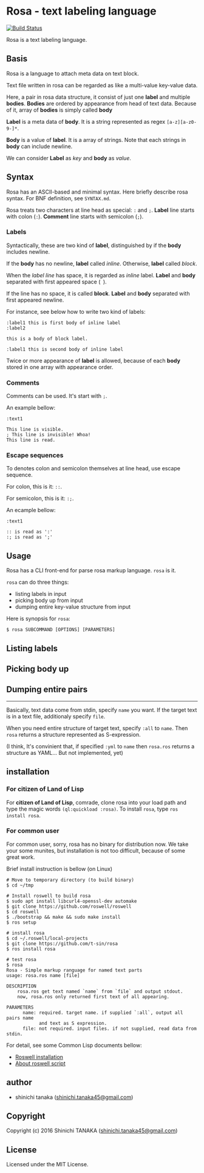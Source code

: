 # Rosa - text labeling language

[![Build Status](https://travis-ci.org/t-sin/rosa.svg)](https://travis-ci.org/t-sin/rosa)

Rosa is a text labeling language.


## Basis


Rosa is a language to attach meta data on text block.

Text file written in rosa can be regarded as like a multi-value key-value data.

Here, a pair in rosa data structure, it consist of just one **label** and multiple **bodies**.
**Bodies** are ordered by appearance from head of text data.
Because of it, array of **bodies** is simply called **body**

**Label** is a meta data of **body**.
It is a string represented as regex `[a-z][a-z0-9-]*`.

**Body** is a value of **label**.
It is a array of strings.
Note that each strings in **body** can include newline.

We can consider **Label** as *key* and **body** as *value*.


## Syntax

Rosa has an ASCII-based and minimal syntax.
Here briefly describe rosa syntax.
For BNF definition, see `SYNTAX.md`.

Rosa treats two characters at line head as special: `:` and `;`.
**Label** line starts with colon (`:`).
**Comment** line starts with semicolon (`;`).


### Labels

Syntactically, these are two kind of **label**, distinguished by if the **body** includes newline.

If the **body** has no newline, **label** called *inline*.
Otherwise, **label** called *block*.

When the *label line* has space, it is regarded as *inline* label.
**Label** and **body** separated with first appeared space (` `).

If the line has no space, it is called **block**.
**Label** and **body** separated with first appeared newline.

For instance, see below how to write two kind of labels:

```
:label1 this is first body of inline label
:label2

this is a body of block label.

:label1 this is second body of inline label
```

Twice or more appearance of **label** is allowed, because of each **body** stored in one array with appearance order.


### Comments

Comments can be used.
It's start with `;`.

An example bellow:

```
:text1

This line is visible.
; This line is invisible! Whoa!
This line is read.
```


### Escape sequences

To denotes colon and semicolon themselves at line head, use escape sequence.

For colon, this is it: `::`.

For semicolon, this is it: `:;`.

An ecample bellow:

```
:text1

:: is read as ':'
:; is read as ';'
```


## Usage

Rosa has a CLI front-end for parse rosa markup language.
`rosa` is it.

`rosa` can do three things:

- listing labels in input
- picking body up from input
- dumping entire key-value structure from input

Here is synopsis for `rosa`:

```
$ rosa SUBCOMMAND [OPTIONS] [PARAMETERS]
```


## Listing labels


## Picking body up


## Dumping entire pairs

-----

Basically, text data come from stdin, specify `name` you want.
If the target text is in a text file, additionaly specify `file`.

When you need entire structure of target text, specify `:all` to `name`.
Then `rosa` returns a structure represented as S-expression.

(I think, It's convinient that, if specified `:yml` to `name` then `rosa.ros` returns a structure as YAML... But not implemented, yet)


## installation

### For citizen of Land of Lisp

For **citizen of Land of Lisp**, comrade, clone rosa into your load path and type the magic words `(ql:quickload :rosa)`.
To install `rosa`, type `ros install rosa`.


### For common user

For common user, sorry, rosa has no binary for distribution now.
We take your some munites, but installation is not too difficult, because of some great work.

Brief install instruction is bellow (on Linux)

```
# Move to temporary directory (to build binary)
$ cd ~/tmp

# Install roswell to build rosa
$ sudo apt install libcurl4-openssl-dev automake
$ git clone https://github.com/roswell/roswell
$ cd roswell
$ ./bootstrap && make && sudo make install
$ ros setup

# install rosa
$ cd ~/.roswell/local-projects
$ git clone https://github.com/t-sin/rosa
$ ros install rosa

# test rosa
$ rosa
Rosa - Simple markup ranguage for named text parts
usage: rosa.ros name [file]

DESCRIPTION
    rosa.ros get text named `name` from `file` and output stdout.
    now, rosa.ros only returned first text of all appearing.

PARAMETERS
      name: required. target name. if supplied `:all`, output all pairs name
            and text as S expression.
      file: not required. input files. if not supplied, read data from stdin.

```

For detail, see some Common Lisp documents bellow:

* [Roswell installation](https://github.com/roswell/roswell/wiki/1.-Installation)
* [About roswell script](https://github.com/roswell/roswell/wiki/2.-Roswell-as-a-Scripting-Environment)



## author

* shinichi tanaka (shinichi.tanaka45@gmail.com)

## Copyright

Copyright (c) 2016 Shinichi TANAKA (shinichi.tanaka45@gmail.com)

## License

Licensed under the MIT License.
